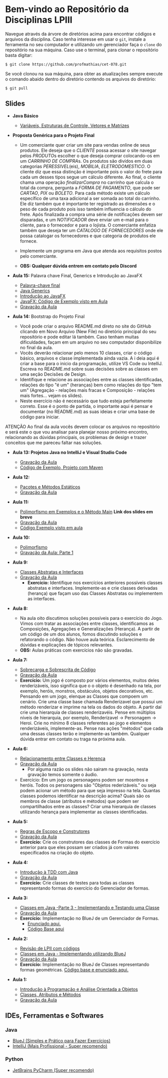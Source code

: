 # Bem-vindo ao Repositório da Disciplinas LPIII

Navegue através da árvore de diretórios acima para encontrar códigos e arquivos da disciplina.
Caso tenha interesse em usar o `git`, instale a ferramenta no seu computador e utilizando um
gerenciador faça o `clone` do repositório na sua máquina. Caso use o terminal, para clonar o
repositório basta digitar:

```
$ git clone https://github.com/profmathias/cet-078.git
```

Se você clonou na sua máquina, para obter as atualizações sempre execute o comando abaido dentro do diretório contendo
os arquivos do diretório:

```
$ git pull
```

## Slides
- **Java Básico**  
    - [Variáveis, Estruturas de Controle, Vetores e Matrizes](https://www.icloud.com/iclouddrive/0_X3PB-3zCoTArSbEFWR7aCGQ)

- **Proposta Genérica para o Projeto Final**
    - Um comerciante quer criar um site para vendas online de seus produtos. Ele
    deseja que o *CLIENTE* possa acessar o site navegar pelos *PRODUTO*s escolher
    o que deseja comprar colocando-os em um *CARRINHO DE COMPRA*s. Os produtos são
    divídos em duas categorias *PERESSIVEL*(eis), *MOBILIA*, *ELETRODOMESTICO*.
    O cliente diz que essa distinção é importante pois o valor do frete para cada
    um desses tipos segue um cálculo diferente. Ao final, o cliente chama uma
    operação *finalizarCompra* no carrinho que calcula o total da compra, pergunta
    a *FORMA DE PAGAMENTO*, que pode ser *CARTAO*, *PIX* ou *BOLETO*. Para cada
    método existe um cálculo específico de uma taxa adicional a ser somada ao total
    do carrinho. Ele diz também que é importante ter registrado as dimensões e o peso
    de cada produto pois isso também influencia o cálculo do frete.
    Após finalizada a compra uma série de notificações devem ser disparadas, e um
    *NOTIFICADOR* deve enviar um e-mail para o cliente, para o fornecedor e para
    o lojista. O comerciante enfatiza também que deseja ter um *CATALOGO DE FORNECEDORES*
    onde ele possa catalogar os fornecedores e que categoria de produtos ele fornece.
    
    - Implemente um programa em Java que atenda aos requisitos postos pelo comerciante.
    - **OBS: Qualquer dúvida entrem em contato pelo Discord**

- **Aula 15:** Palavra chave Final, Generics e Introdução ao JavaFX
    - [Palavra-chave final](https://www.icloud.com/iclouddrive/0tG9ltaVlPcUbhMELbdW3VayA#Final_-_palavra-chave)
    - [Java Generics](https://www.icloud.com/iclouddrive/0ZZPuZcNQKnOmt1emUmBH92bQ#Java_Generics)
    - [Introdução ao JavaFX](https://www.icloud.com/iclouddrive/0gkV6uPEKoY-j-HQP5oQOdD_g)
    - [JavaFX: Código de Exemplo visto em Aula](https://github.com/profmathias/cet-078/tree/master/javafx-exemplo)
    - [Gravação da Aula](https://drive.google.com/file/d/15Z6EVWmWKogJaeFcVjCtwUlwp9v933C4/view?usp=sharing)

- **Aula 14:** Bootstrap do Projeto Final
    - Você pode criar o arquivo README.md direto no site do GitHub clicando em Novo 
    Arquivo (New File) no diretório principal do seu repositório e pode editar lá 
    também. Caso tenham muitas dificuldades, façam em um arquivo no seu computador 
    disponibilize no final da aula.
    - Vocês deverão relacionar pelo menos 10 classes, criar o código básico, arquivos 
    e classe implementada ainda vazia. A i  deia aqui é criar a base para o inicio da 
    programação, utilize VS Code ou IntelliJ. Escreva no README.md sobre suas decisões
    sobre as classes em uma seção Decisões de Design.
    -  Identifique e relacione as associações entre as classes identificadas, relações 
    do tipo  "é um" (heranças) bem como relações do tipo "tem um" (Agregação - relações
    mais fracas  e Composição - relações mais fortes... vejam os slides).
    - Neste exercício não é necessário que tudo esteja perfeitamente correto. 
    Esse é o ponto de partida, o importante aqui é pensar e documentar (no README.md) 
    as suas ideias e criar uma base de código para iniciar.

ATENÇÃO Ao final da aula vocês devem colocar os arquivos no repositório e será este o que vou analisar para planejar nosso próximo encontro, relacionando as dúvidas principais, os problemas de design e trazer conceitos que me pareceu faltar nas soluções. 
- **Aula 13: Projetos Java no IntelliJ e Visual Studio Code**
    - [Gravação da Aula](https://drive.google.com/file/d/1p2HgMStYvSYE-jmeEE3MIBabkQy_BZgJ/view?usp=sharing)
    - [Código de Exemplo, Projeto com Maven](https://github.com/profmathias/cet-078/tree/master/maven-simples)
- **Aula 12:**
    - [Pacotes e Métodos Estáticos](https://drive.google.com/file/d/13mUgM_WfGw42Lq8GM-JhMxDmrfF0OmRS/view?usp=sharing)
    - [Gravação da Aula](https://drive.google.com/file/d/1d82UeogKzkbXZWBoSoaM2D7Z2m8qhOmY/view?usp=sharing)    
- **Aula 11:**
    - [Polimorfismo em Exemplos e o Método Main]() **Link dos slides em breve**
    - [Gravação da Aula](https://drive.google.com/file/d/14Adlluvo6rLlUjVabxDNB0eHX3uHkC2S/view?usp=sharing)
    - [Código Exemplo visto em aula](https://github.com/profmathias/cet-078/tree/master/Aula9-Polimorfismo)
 
- **Aula 10:**
    - [Polimorfismo](https://www.icloud.com/iclouddrive/0KLIh-D9PAXrky26TyQKI1u8g#Polimorfismo)
    - [Gravação da Aula: Parte 1](https://drive.google.com/file/d/1jowwxXjvwlEa12wZNlenHob9HYrOZJg7/view?usp=sharing)
    
- **Aula 9:**
    - [Classes Abstratas e Interfaces](httpsq://www.icloud.com/iclouddrive/0W8dZtn9bJ7BRe5HBw0G92hNA#Interfaces_e_Classes_Abstratas)
    - [Gravação da Aula](https://drive.google.com/file/d/1ek5rX-JM77A1cyCfca_wLyRFapfZ3ocY/view?usp=sharing)
        - **Exercício:** Identifique nos exercícios anteriores possíveis classes abstratas e interfaces.
        Implemente-as e crie classes derivadas (herança) que façam uso das Classes Abstratas ou implementem
        as interfaces.

- **Aula 8:**
    - Na aula oito discutimos soluções possíveis para o exercício do Jogo. Vimos com tratar as associações entre classes, identificamos
    as Composições, Agregações e Generalizações (Herança). A partir de um código de um dos alunos, fomos discutindo soluções e
    refatorando o código. Não houve aula teórica. Esclarecimento de dúvidas e explicações de tópicos relevantes.
    - **OBS:** Aulas práticas com exercícios não são gravadas. 

- **Aula 7:**
    - [Sobrecarga e Sobrescrita de Código](https://www.icloud.com/iclouddrive/0e9Hln2ZeRZPLx72zi0b9arqg#Sobrecarga_e_Sobrescrita)
    - [Gravação da Aula](https://drive.google.com/file/d/1pj31CpbzxqMblBio3vvL69hk9S-aV4rE/view?usp=sharing)
    - **Exercício:** Um jogo é composto por vários elementos, muitos deles renderizáveis, isso significa que o
    o objeto é desenhado na tela, por exemplo, heróis, monstros, obstáculos, objetos decorativos, etc. Pensando
    em um jogo, elenque as Classes que compoem um cenário. Crie uma classe base chamada Renderizavel que possui 
    um método renderizar e imprime na tela os dados do objeto. A partir daí crie uma hierarquia de classes 
    renderizavéis. Pense em múltiplos níveis de hierarquia, por exemplo, Renderizavel -> Personagem -> Heroi.
    Crie no mínimo 8 classes referentes ao jogo e elementos renderizáveis, implemente-as. Pense nas ações
    "métodos" que cada uma dessas classes terão e implemente-as também. Qualquer dúvida entrar em contato 
    ou traga na próxima aula.
- **Aula 6:**
    - [Relacionamento entre Classes e Herença](https://www.icloud.com/iclouddrive/0FyyHvu30defaPxrZUwfQlS9w)
    - [Gravação da Aula](https://drive.google.com/file/d/1RixLU1g7k2vkiZG_D31lH03-OI377h8e/view)
        - Por alguma razão os slides não sairam na gravação, nesta gravação temos somente o áudio.
    - Exercício: Em um jogo os personagens podem ser mosntros e heróis. Todos os personagens são 
    "Objetos rederizáveis." ou seja podem acionar um método para que seja impresso na tela. Quantas classes
    podemos identificar na descrição acima? Quais são os membros de classe (atributos e métodos) que podem
    ser compartilhados entre as classes? Criar uma hierarquia de classes utilizando herança para implementar as classes identificadas.
- **Aula 5:**
    - [Regras de Escopo e Construtores](https://www.icloud.com/iclouddrive/0S2BD03noem5UjGYomw2xkiYA#Escopo_e_Construtores)
    - [Gravação da Aula](https://drive.google.com/file/d/1czTqfBuvlyE9guRfw7BZhdih1uLhNzjx/view?usp=sharing)
    - **Exercício:** Crie os construtores das classes de Formas do exercício anterior para que eles possam
    ser criados já com valores especificados na criação do objeto.
- **Aula 4:**
    - [Introdução à TDD com Java](https://www.icloud.com/iclouddrive/0d3R6GZ3dHp1QwYOKversybcw)
    - [Gravação da Aula](https://drive.google.com/file/d/1MQaZDS5inDKCAt_sw5uoqfDHkgTMYC7T/view?usp=sharing)
    - **Exercício:** Crie classes de testes para todas as classes representando formas do exercício do
    Gerenciador de formas.
- **Aula 3:**
    - [Classes em Java -Parte 3 - Implementando e Testando uma Classe](https://www.icloud.com/iclouddrive/0AEI5bZKNqpFkp3dMEutl7UPg#Parte_3_-_Implementando_e_Testando_uma_Classe)
    - [Gravação da Aula](https://drive.google.com/file/d/1CUF4G-7zp5wypG4l9SIzepeJLrXFnuWy/view?usp=sharing)
    - **Exercício:** Implementação no BlueJ de um Gerenciador de Formas. 
        - [Enunciado aqui.](https://www.icloud.com/iclouddrive/02xsMw4RTE9seyeOvYIIYglfw#exercicio-aula-3)
        - [Código Base aqui](https://github.com/profmathias/cet-078/tree/master/Aula3-Gerenciador-de-Formas)
- **Aula 2:**
    - [Revisão de LPII com códigos](https://github.com/profmathias/cet-078/tree/master/Aula1-Revisao-Rapida-De-LPII-C-Com-OO)
    - [Classes em Java - Implementando utilizando BlueJ](https://www.icloud.com/iclouddrive/0AEI5bZKNqpFkp3dMEutl7UPg#Parte_3_-_Implementando_e_Testando_uma_Classe)
    - [Gravação da Aula](https://drive.google.com/file/d/1QhoO1tSDdbUqE9miZpvrVSw_JesMx-xz/view?usp=sharing) 
    - **Exercício:** Implementação no BlueJ de Classes representando formas geométricas. [Código base e enunciado aqui.](https://github.com/profmathias/cet-078/tree/master/Aula3-Primeira-Classe-OO)
- **Aula 1:**
    - [Introdução à Programação e Análise Orientada a Objetos](https://www.icloud.com/iclouddrive/0XOC0zx153RF7Tj9tN5dPQKDg)
    - [Classes, Atributos e Métodos](https://www.icloud.com/iclouddrive/0MPZU1w60AGnxzn6zcQIsDd1A)
    - [Gravação da Aula](https://drive.google.com/file/d/1wRV0nXduQaTVRAZ77oQu86VeH46Jh65z/view?usp=sharing)

## IDEs, Ferramentas e Softwares

### Java
- [BlueJ (Simples e Prático para Fazer Exercícios)](https://www.bluej.org)
- [IntelliJ (Mais Profissional - Super recomendo)](https://www.jetbrains.com/products.html#type=ide)

### Python

- [JetBrains PyCharm (Super recomendo)](https://www.jetbrains.com/products.html#type=ide)
